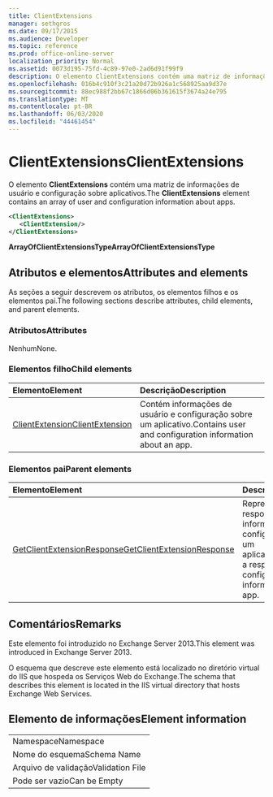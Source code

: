 ```yaml
---
title: ClientExtensions
manager: sethgros
ms.date: 09/17/2015
ms.audience: Developer
ms.topic: reference
ms.prod: office-online-server
localization_priority: Normal
ms.assetid: 0073d195-75fd-4c89-97e0-2ad6d91f99f9
description: O elemento ClientExtensions contém uma matriz de informações de usuário e configuração sobre aplicativos.
ms.openlocfilehash: 016b4c910f3c21a20d72b926a1c568925aa9d37e
ms.sourcegitcommit: 88ec988f2bb67c1866d06b361615f3674a24e795
ms.translationtype: MT
ms.contentlocale: pt-BR
ms.lasthandoff: 06/03/2020
ms.locfileid: "44461454"
---
```

# <a name="clientextensions"></a><span data-ttu-id="67f19-103">ClientExtensions</span><span class="sxs-lookup"><span data-stu-id="67f19-103">ClientExtensions</span></span>

<span data-ttu-id="67f19-104">O elemento **ClientExtensions** contém uma matriz de informações de usuário e configuração sobre aplicativos.</span><span class="sxs-lookup"><span data-stu-id="67f19-104">The **ClientExtensions** element contains an array of user and configuration information about apps.</span></span> 
  
```XML
<ClientExtensions>
   <ClientExtension/>
</ClientExtensions>
```

 <span data-ttu-id="67f19-105">**ArrayOfClientExtensionsType**</span><span class="sxs-lookup"><span data-stu-id="67f19-105">**ArrayOfClientExtensionsType**</span></span>
## <a name="attributes-and-elements"></a><span data-ttu-id="67f19-106">Atributos e elementos</span><span class="sxs-lookup"><span data-stu-id="67f19-106">Attributes and elements</span></span>

<span data-ttu-id="67f19-107">As seções a seguir descrevem os atributos, os elementos filhos e os elementos pai.</span><span class="sxs-lookup"><span data-stu-id="67f19-107">The following sections describe attributes, child elements, and parent elements.</span></span>
  
### <a name="attributes"></a><span data-ttu-id="67f19-108">Atributos</span><span class="sxs-lookup"><span data-stu-id="67f19-108">Attributes</span></span>

<span data-ttu-id="67f19-109">Nenhum</span><span class="sxs-lookup"><span data-stu-id="67f19-109">None.</span></span>
  
### <a name="child-elements"></a><span data-ttu-id="67f19-110">Elementos filho</span><span class="sxs-lookup"><span data-stu-id="67f19-110">Child elements</span></span>

|<span data-ttu-id="67f19-111">**Elemento**</span><span class="sxs-lookup"><span data-stu-id="67f19-111">**Element**</span></span>|<span data-ttu-id="67f19-112">**Descrição**</span><span class="sxs-lookup"><span data-stu-id="67f19-112">**Description**</span></span>|
|:-----|:-----|
|[<span data-ttu-id="67f19-113">ClientExtension</span><span class="sxs-lookup"><span data-stu-id="67f19-113">ClientExtension</span></span>](clientextension.md) <br/> |<span data-ttu-id="67f19-114">Contém informações de usuário e configuração sobre um aplicativo.</span><span class="sxs-lookup"><span data-stu-id="67f19-114">Contains user and configuration information about an app.</span></span>  <br/> |
   
### <a name="parent-elements"></a><span data-ttu-id="67f19-115">Elementos pai</span><span class="sxs-lookup"><span data-stu-id="67f19-115">Parent elements</span></span>

|<span data-ttu-id="67f19-116">**Elemento**</span><span class="sxs-lookup"><span data-stu-id="67f19-116">**Element**</span></span>|<span data-ttu-id="67f19-117">**Descrição**</span><span class="sxs-lookup"><span data-stu-id="67f19-117">**Description**</span></span>|
|:-----|:-----|
|[<span data-ttu-id="67f19-118">GetClientExtensionResponse</span><span class="sxs-lookup"><span data-stu-id="67f19-118">GetClientExtensionResponse</span></span>](getclientextensionresponse.md) <br/> |<span data-ttu-id="67f19-119">Representa uma resposta para obter informações de configuração sobre um aplicativo.</span><span class="sxs-lookup"><span data-stu-id="67f19-119">Represents a response to get configuration information about an app.</span></span>  <br/> |
   
## <a name="remarks"></a><span data-ttu-id="67f19-120">Comentários</span><span class="sxs-lookup"><span data-stu-id="67f19-120">Remarks</span></span>

<span data-ttu-id="67f19-121">Este elemento foi introduzido no Exchange Server 2013.</span><span class="sxs-lookup"><span data-stu-id="67f19-121">This element was introduced in Exchange Server 2013.</span></span>
  
<span data-ttu-id="67f19-122">O esquema que descreve este elemento está localizado no diretório virtual do IIS que hospeda os Serviços Web do Exchange.</span><span class="sxs-lookup"><span data-stu-id="67f19-122">The schema that describes this element is located in the IIS virtual directory that hosts Exchange Web Services.</span></span>
  
## <a name="element-information"></a><span data-ttu-id="67f19-123">Elemento de informações</span><span class="sxs-lookup"><span data-stu-id="67f19-123">Element information</span></span>

||
|:-----|
|<span data-ttu-id="67f19-124">Namespace</span><span class="sxs-lookup"><span data-stu-id="67f19-124">Namespace</span></span>  <br/> |
|<span data-ttu-id="67f19-125">Nome do esquema</span><span class="sxs-lookup"><span data-stu-id="67f19-125">Schema Name</span></span>  <br/> |
|<span data-ttu-id="67f19-126">Arquivo de validação</span><span class="sxs-lookup"><span data-stu-id="67f19-126">Validation File</span></span>  <br/> |
|<span data-ttu-id="67f19-127">Pode ser vazio</span><span class="sxs-lookup"><span data-stu-id="67f19-127">Can be Empty</span></span>  <br/> |
   

